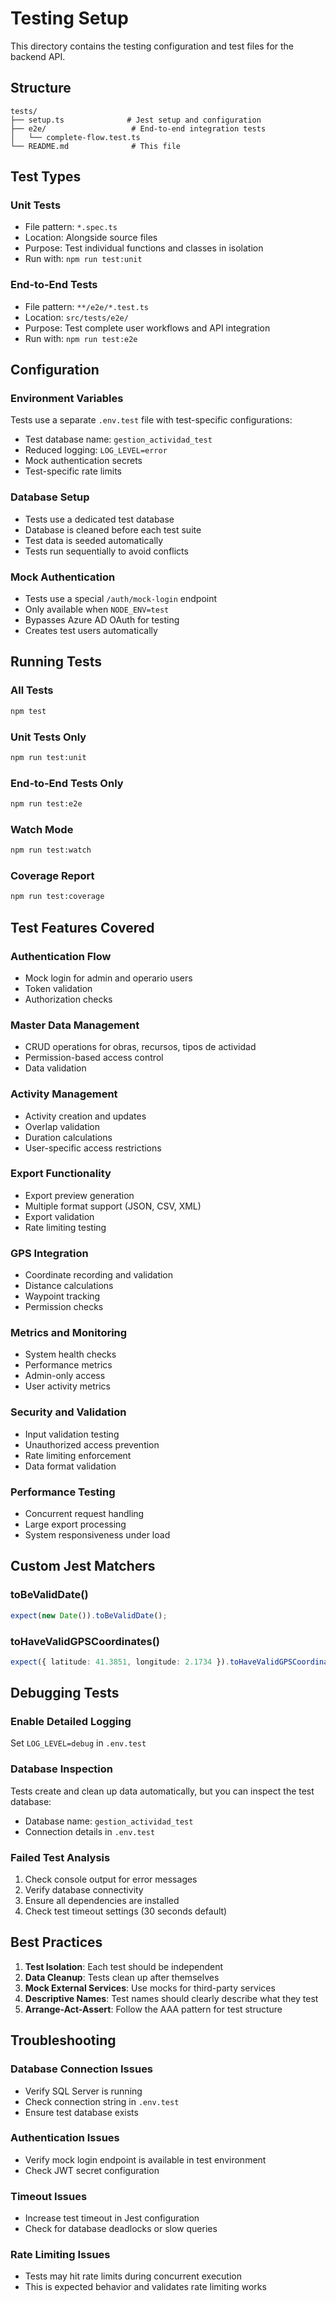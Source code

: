 # Testing Setup

This directory contains the testing configuration and test files for the backend API.

## Structure

```
tests/
├── setup.ts              # Jest setup and configuration
├── e2e/                   # End-to-end integration tests
│   └── complete-flow.test.ts
└── README.md              # This file
```

## Test Types

### Unit Tests
- File pattern: `*.spec.ts`
- Location: Alongside source files
- Purpose: Test individual functions and classes in isolation
- Run with: `npm run test:unit`

### End-to-End Tests
- File pattern: `**/e2e/*.test.ts`
- Location: `src/tests/e2e/`
- Purpose: Test complete user workflows and API integration
- Run with: `npm run test:e2e`

## Configuration

### Environment Variables
Tests use a separate `.env.test` file with test-specific configurations:
- Test database name: `gestion_actividad_test`
- Reduced logging: `LOG_LEVEL=error`
- Mock authentication secrets
- Test-specific rate limits

### Database Setup
- Tests use a dedicated test database
- Database is cleaned before each test suite
- Test data is seeded automatically
- Tests run sequentially to avoid conflicts

### Mock Authentication
- Tests use a special `/auth/mock-login` endpoint
- Only available when `NODE_ENV=test`
- Bypasses Azure AD OAuth for testing
- Creates test users automatically

## Running Tests

### All Tests
```bash
npm test
```

### Unit Tests Only
```bash
npm run test:unit
```

### End-to-End Tests Only
```bash
npm run test:e2e
```

### Watch Mode
```bash
npm run test:watch
```

### Coverage Report
```bash
npm run test:coverage
```

## Test Features Covered

### Authentication Flow
- Mock login for admin and operario users
- Token validation
- Authorization checks

### Master Data Management
- CRUD operations for obras, recursos, tipos de actividad
- Permission-based access control
- Data validation

### Activity Management
- Activity creation and updates
- Overlap validation
- Duration calculations
- User-specific access restrictions

### Export Functionality
- Export preview generation
- Multiple format support (JSON, CSV, XML)
- Export validation
- Rate limiting testing

### GPS Integration
- Coordinate recording and validation
- Distance calculations
- Waypoint tracking
- Permission checks

### Metrics and Monitoring
- System health checks
- Performance metrics
- Admin-only access
- User activity metrics

### Security and Validation
- Input validation testing
- Unauthorized access prevention
- Rate limiting enforcement
- Data format validation

### Performance Testing
- Concurrent request handling
- Large export processing
- System responsiveness under load

## Custom Jest Matchers

### toBeValidDate()
```typescript
expect(new Date()).toBeValidDate();
```

### toHaveValidGPSCoordinates()
```typescript
expect({ latitude: 41.3851, longitude: 2.1734 }).toHaveValidGPSCoordinates();
```

## Debugging Tests

### Enable Detailed Logging
Set `LOG_LEVEL=debug` in `.env.test`

### Database Inspection
Tests create and clean up data automatically, but you can inspect the test database:
- Database name: `gestion_actividad_test`
- Connection details in `.env.test`

### Failed Test Analysis
1. Check console output for error messages
2. Verify database connectivity
3. Ensure all dependencies are installed
4. Check test timeout settings (30 seconds default)

## Best Practices

1. **Test Isolation**: Each test should be independent
2. **Data Cleanup**: Tests clean up after themselves
3. **Mock External Services**: Use mocks for third-party services
4. **Descriptive Names**: Test names should clearly describe what they test
5. **Arrange-Act-Assert**: Follow the AAA pattern for test structure

## Troubleshooting

### Database Connection Issues
- Verify SQL Server is running
- Check connection string in `.env.test`
- Ensure test database exists

### Authentication Issues
- Verify mock login endpoint is available in test environment
- Check JWT secret configuration

### Timeout Issues
- Increase test timeout in Jest configuration
- Check for database deadlocks or slow queries

### Rate Limiting Issues
- Tests may hit rate limits during concurrent execution
- This is expected behavior and validates rate limiting works